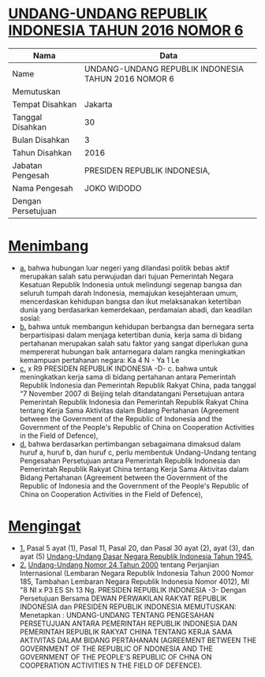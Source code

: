 # [UNDANG-UNDANG REPUBLIK INDONESIA TAHUN 2016 NOMOR 6](http://example.org/legal/document/uu/2016/6)

| Nama | Data |
| ------ | ----- |
|Name|UNDANG-UNDANG REPUBLIK INDONESIA TAHUN 2016 NOMOR 6|
|Memutuskan||
|Tempat Disahkan|Jakarta|
|Tanggal Disahkan|30|
|Bulan Disahkan|3|
|Tahun Disahkan|2016|
|Jabatan Pengesah|PRESIDEN REPUBLIK INDONESIA,|
|Nama Pengesah|JOKO WIDODO|
|Dengan Persetujuan||
# [Menimbang](http://example.org/legal/document/uu/2016/6/menimbang)

* [a.](http://example.org/legal/document/uu/2016/6/menimbang/point/a) bahwa hubungan luar negeri yang dilandasi politik bebas aktif merupakan salah satu perwujudan dari tujuan Pemerintah Negara Kesatuan Republik Indonesia untuk melindungi segenap bangsa dan seluruh tumpah darah Indonesia, memajukan kesejahteraan umum, mencerdaskan kehidupan bangsa dan ikut melaksanakan ketertiban dunia yang berdasarkan kemerdekaan, perdamaian abadi, dan keadilan sosial:
* [b.](http://example.org/legal/document/uu/2016/6/menimbang/point/b) bahwa untuk membangun kehidupan berbangsa dan bernegara serta berpartisipasi dalam menjaga ketertiban dunia, kerja sama di bidang pertahanan merupakan salah satu faktor yang sangat diperlukan guna mempererat hubungan baik antarnegara dalam rangka meningkatkan kemampuan pertahanan negara: Ka 4 N - Ya 1 Le
* [c.](http://example.org/legal/document/uu/2016/6/menimbang/point/c) x R9 PRESIDEN REPUBLIK INDONESIA -D- c. bahwa untuk meningkatkan kerja sama di bidang pertahanan antara Pemerintah Republik Indonesia dan Pemerintah Republik Rakyat China, pada tanggal “7 November 2007 di Beijing telah ditandatangani Persetujuan antara Pemerintah Republik Indonesia dan Pemerintah Republik Rakyat China tentang Kerja Sama Aktivitas dalam Bidang Pertahanan (Agreement between the Government of the Republic of Indonesia and the Government of the People's Republic of China on Cooperation Activities in the Field of Defence),
* [d.](http://example.org/legal/document/uu/2016/6/menimbang/point/d) bahwa berdasarkan pertimbangan sebagaimana dimaksud dalam huruf a, huruf b, dan huruf c, perlu membentuk Undang-Undang tentang Pengesahan Persetujuan antara Pemerintah Republik Indonesia dan Pemerintah Republik Rakyat China tentang Kerja Sama Aktivitas dalam Bidang Pertahanan (Agreement between the Government of the Republic of Indonesia and the Government of the People's Republic of China on Cooperation Activities in the Field of Defence),
# [Mengingat](http://example.org/legal/document/uu/2016/6/mengingat)

* [1.](http://example.org/legal/document/uu/2016/6/mengingat/point/0001) Pasal 5 ayat (1), Pasal 11, Pasal 20, dan Pasal 30 ayat (2), ayat (3), dan ayat (5) [Undang-Undang Dasar Negara Republik Indonesia Tahun 1945](http://example.org/legal/document/uu),
* [2.](http://example.org/legal/document/uu/2016/6/mengingat/point/0002) [Undang-Undang Nomor 24 Tahun 2000](http://example.org/legal/document/uu/2000/24) tentang Perjanjian Internasional (Lembaran Negara Republik Indonesia Tahun 2000 Nomor 185, Tambahan Lembaran Negara Republik Indonesia Nomor 4012), MI "8 NI x P3 ES Sh 13 Ng. PRESIDEN REPUBLIK INDONESIA -3- Dengan Persetujuan Bersama DEWAN PERWAKILAN RAKYAT REPUBLIK INDONESIA dan PRESIDEN REPUBLIK INDONESIA MEMUTUSKAN: Menetapkan : UNDANG-UNDANG TENTANG PENGESAHAN PERSETUJUAN ANTARA PEMERINTAH REPUBLIK INDONESIA DAN PEMERINTAH REPUBLIK RAKYAT CHINA TENTANG KERJA SAMA AKTIVITAS DALAM BIDANG PERTAHANAN (AGREEMENT BETWEEN THE GOVERNMENT OF THE REPUBLIC OF NDONESIA AND THE GOVERNMENT OF THE PEOPLE'S REPUBLIC OF CHNA ON COOPERATION ACTIVITIES N THE FIELD OF DEFENCE).